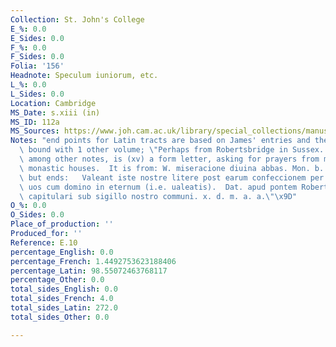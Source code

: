 ```yaml
---
Collection: St. John's College
E_%: 0.0
E_Sides: 0.0
F_%: 0.0
F_Sides: 0.0
Folia: '156'
Headnote: Speculum iuniorum, etc.
L_%: 0.0
L_Sides: 0.0
Location: Cambridge
MS_Date: s.xiii (in)
MS_ID: 112a
MS_Sources: https://www.joh.cam.ac.uk/library/special_collections/manuscripts/medieval_manuscripts/medman/E_10.htm
Notes: "end points for Latin tracts are based on James' entries and therefore approximate;\
  \ bound with 1 other volume; \"Perhaps from Robertsbridge in Sussex.  On the flyleaf,\
  \ among other notes, is (xv) a form letter, asking for prayers from members of other\
  \ monastic houses.  It is from: W. miseracione diuina abbas. Mon. b. Marie de K,\
  \ but ends:   Valeant iste nostre litere post earum confeccionem per triennium et\
  \ uos cum domino in eternum (i.e. ualeatis).  Dat. apud pontem Roberti in domo nostra\
  \ capitulari sub sigillo nostro communi. x. d. m. a. a.\"\x9D"
O_%: 0.0
O_Sides: 0.0
Place_of_production: ''
Produced_for: ''
Reference: E.10
percentage_English: 0.0
percentage_French: 1.4492753623188406
percentage_Latin: 98.55072463768117
percentage_Other: 0.0
total_sides_English: 0.0
total_sides_French: 4.0
total_sides_Latin: 272.0
total_sides_Other: 0.0

---
```

